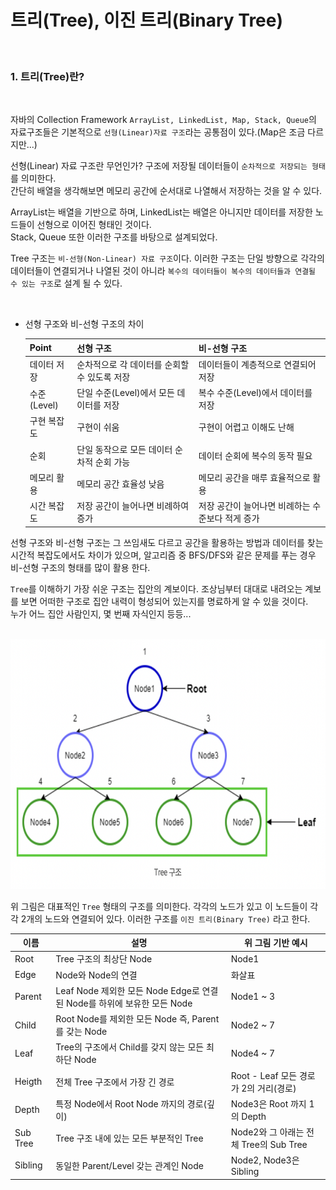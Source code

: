 # 트리(Tree), 이진 트리(Binary Tree)

<br>

### 1. 트리(Tree)란?   

<br>

자바의 Collection Framework `ArrayList, LinkedList, Map, Stack, Queue`의 자료구조들은 기본적으로 `선형(Linear)자료 구조`라는 공통점이 있다.(Map은 조금 다르지만...)   

선형(Linear) 자료 구조란 무언인가? 구조에 저장될 데이터들이 `순차적으로 저장되는 형태`를 의미한다.   
간단히 배열을 생각해보면 메모리 공간에 순서대로 나열해서 저장하는 것을 알 수 있다.     


ArrayList는 배열을 기반으로 하며, LinkedList는 배열은 아니지만 데이터를 저장한 노드들이 선형으로 이어진 형태인 것이다.   
Stack, Queue 또한 이러한 구조를 바탕으로 설계되었다.   


Tree 구조는 `비-선형(Non-Linear) 자료 구조`이다. 이러한 구조는 단일 방향으로 각각의 데이터들이 연결되거나 나열된 것이 아니라 `복수의 데이터들이 복수의 데이터들과 연결될 수 있는 구조`로 설계 될 수 있다.   

<br>

* 선형 구조와 비-선형 구조의 차이   

    |Point|선형 구조|비-선형 구조|
    |---|---|---|
    |데이터 저장|순차적으로 각 데이터를 순회할 수 있도록 저장|데이터들이 계층적으로 연결되어 저장|
    |수준(Level)|단일 수준(Level)에서 모든 데이터를 저장|복수 수준(Level)에서 데이터를 저장|
    |구현 복잡도|구현이 쉬움|구현이 어렵고 이해도 난해|
    |순회|단일 동작으로 모든 데이터 순차적 순회 가능|데이터 순회에 복수의 동작 필요|
    |메모리 활용|메모리 공간 효율성 낮음|메모리 공간을 매루 효율적으로 활용|
    |시간 복잡도|저장 공간이 늘어나면 비례하여 증가|저장 공간이 늘어나면 비례하는 수준보다 적게 증가|   

선형 구조와 비-선형 구조는 그 쓰임새도 다르고 공간을 활용하는 방법과 데이터를 찾는 시간적 복잡도에서도 차이가 있으며, 알고리즘 중 BFS/DFS와 같은 문제를 푸는 경우 비-선형 구조의 형태를 많이 활용 한다.   


`Tree`를 이해하기 가장 쉬운 구조는 집안의 계보이다. 조상님부터 대대로 내려오는 계보를 보면 어떠한 구조로 집안 내력이 형성되어 있는지를 명료하게 알 수 있을 것이다.  
누가 어느 집안 사람인지, 몇 번째 자식인지 등등...   

<br>

<img src="img/img01.png" width=600, height=400>

<br>

위 그림은 대표적인 `Tree` 형태의 구조를 의미한다. 각각의 노드가 있고 이 노드들이 각각 2개의 노드와 연결되어 있다. 이러한 구조를 `이진 트리(Binary Tree)` 라고 한다.   

|이름|설명|위 그림 기반 예시|
|---|---|---|
|Root|Tree 구조의 최상단 Node|Node1|
|Edge|Node와 Node의 연결|화살표|
|Parent|Leaf Node 제외한 모든 Node Edge로 연결된 Node를 하위에 보유한 모든 Node|Node1 ~ 3|
|Child|Root Node를 제외한 모든 Node 즉, Parent를 갖는 Node|Node2 ~ 7|
|Leaf|Tree의 구조에서 Child를 갖지 않는 모든 최하단 Node|Node4 ~ 7|
|Heigth|전체 Tree 구조에서 가장 긴 경로|Root - Leaf 모든 경로가 2의 거리(경로)|
|Depth|특정 Node에서 Root Node 까지의 경로(깊이)|Node3은 Root 까지 1의 Depth|
|Sub Tree|Tree 구조 내에 있는 모든 부분적인 Tree|Node2와 그 아래는 전체 Tree의 Sub Tree|
|Sibling|동일한 Parent/Level 갖는 관계인 Node|Node2, Node3은 Sibling|




